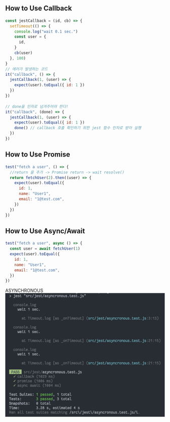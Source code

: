 ## How to Use Callback

```js
const jestCallback = (id, cb) => {
  setTimeout(() => {
    console.log("wait 0.1 sec.")
    const user = {
      id,
    }
    cb(user)
  }, 100)
}
// 에러가 발생하는 코드
it("callback", () => {
  jestCallback(1, (user) => {
    expect(user).toEqual({ id: 1 })
  })
})

// done을 인자로 넘겨주어야 한다!
it("callback", (done) => {
  jestCallback(1, (user) => {
    expect(user).toEqual({ id: 1 })
    done() // callback 호출 확인하기 위한 jest 함수 인자로 받아 실행
  })
})
```

## How to Use Promise

```js
test("fetch a user", () => {
  //return 을 추가 -> Promise return -> wait resolve()
  return fetchUser(2).then((user) => {
    expect(user).toEqual({
      id: 1,
      name: "User1",
      email: "1@test.com",
    })
  })
})
```

## How to Use Async/Await

```js
test("fetch a user", async () => {
  const user = await fetchUser(1)
  expect(user).toEqual({
    id: 1,
    name: "User1",
    email: "1@test.com",
  })
})
```

ASYNCHRONOUS
![asynchronous-jest-result](./asynchronous.png)

